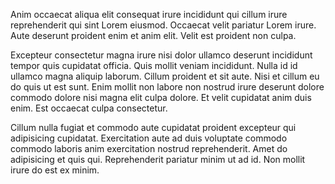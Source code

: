 Anim occaecat aliqua elit consequat irure incididunt qui cillum irure reprehenderit qui sint Lorem eiusmod. Occaecat velit pariatur Lorem irure. Aute deserunt proident enim et anim elit. Velit est proident non culpa.

Excepteur consectetur magna irure nisi dolor ullamco deserunt incididunt tempor quis cupidatat officia. Quis mollit veniam incididunt. Nulla id id ullamco magna aliquip laborum. Cillum proident et sit aute. Nisi et cillum eu do quis ut est sunt. Enim mollit non labore non nostrud irure deserunt dolore commodo dolore nisi magna elit culpa dolore. Et velit cupidatat anim duis enim. Est occaecat culpa consectetur.

Cillum nulla fugiat et commodo aute cupidatat proident excepteur qui adipisicing cupidatat. Exercitation aute ad duis voluptate commodo commodo laboris anim exercitation nostrud reprehenderit. Amet do adipisicing et quis qui. Reprehenderit pariatur minim ut ad id. Non mollit irure do est ex minim.